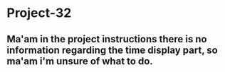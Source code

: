 # Project-32
## Ma'am in the project instructions there is no information regarding the time display part, so ma'am i'm unsure of what to do. 
